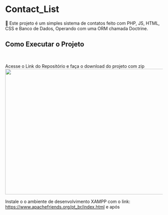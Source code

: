 # Contact_List

 🚀  Este projeto é um simples sistema de contatos feito com PHP, JS, HTML, CSS e Banco de Dados, Operando com uma ORM chamada Doctrine. 
<br />

## Como Executar o Projeto
<br />

Acesse o Link do Repositório e faça o download do projeto com zip
<img src="https://user-images.githubusercontent.com/111528571/235498575-b3aa2dc3-3513-4a6d-b89f-3915677ed6c9.png" width="800" height="400">


Instale o o ambiente de desenvolvimento XAMPP com o link: https://www.apachefriends.org/pt_br/index.html e após 


